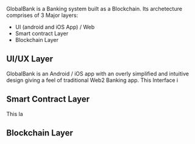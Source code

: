 GlobalBank is a Banking system built as a Blockchain.
Its archetecture comprises of 3 Major layers:

- UI (android and iOS App) / Web
- Smart contract Layer
- Blockchain Layer

## UI/UX Layer
GlobalBank is an Android / iOS app with an overly simplified and intuitive design giving a feel of traditional Web2 Banking app.
This Interface i


## Smart Contract Layer
This la

## Blockchain Layer